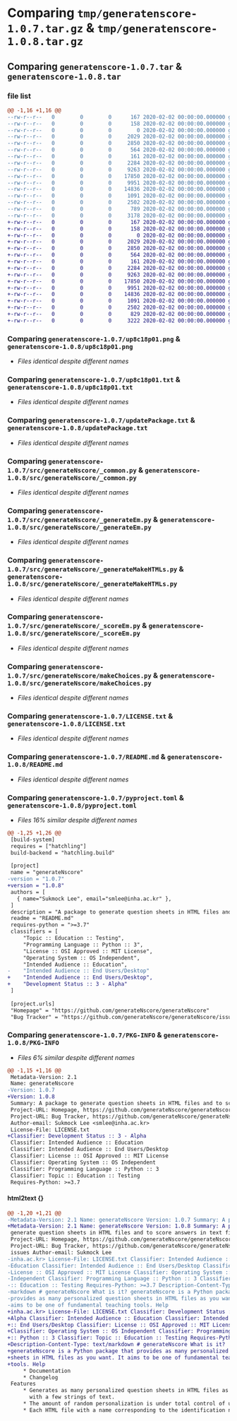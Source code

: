 # Comparing `tmp/generatenscore-1.0.7.tar.gz` & `tmp/generatenscore-1.0.8.tar.gz`

## Comparing `generatenscore-1.0.7.tar` & `generatenscore-1.0.8.tar`

### file list

```diff
@@ -1,16 +1,16 @@
--rw-r--r--   0        0        0      167 2020-02-02 00:00:00.000000 generatenscore-1.0.7/Embedding Images in HTMLs.url
--rw-r--r--   0        0        0      158 2020-02-02 00:00:00.000000 generatenscore-1.0.7/Packaging.url
--rw-r--r--   0        0        0        0 2020-02-02 00:00:00.000000 generatenscore-1.0.7/certutil -encode mypicture.png mypicture.txt.txt
--rw-r--r--   0        0        0     2029 2020-02-02 00:00:00.000000 generatenscore-1.0.7/up8c18p01.png
--rw-r--r--   0        0        0     2850 2020-02-02 00:00:00.000000 generatenscore-1.0.7/up8c18p01.txt
--rw-r--r--   0        0        0      564 2020-02-02 00:00:00.000000 generatenscore-1.0.7/updatePackage.txt
--rw-r--r--   0        0        0      161 2020-02-02 00:00:00.000000 generatenscore-1.0.7/src/generateNscore/__init__.py
--rw-r--r--   0        0        0     2284 2020-02-02 00:00:00.000000 generatenscore-1.0.7/src/generateNscore/_common.py
--rw-r--r--   0        0        0     9263 2020-02-02 00:00:00.000000 generatenscore-1.0.7/src/generateNscore/_generateEm.py
--rw-r--r--   0        0        0    17850 2020-02-02 00:00:00.000000 generatenscore-1.0.7/src/generateNscore/_generateMakeHTMLs.py
--rw-r--r--   0        0        0     9951 2020-02-02 00:00:00.000000 generatenscore-1.0.7/src/generateNscore/_scoreEm.py
--rw-r--r--   0        0        0    14836 2020-02-02 00:00:00.000000 generatenscore-1.0.7/src/generateNscore/makeChoices.py
--rw-r--r--   0        0        0     1091 2020-02-02 00:00:00.000000 generatenscore-1.0.7/LICENSE.txt
--rw-r--r--   0        0        0     2502 2020-02-02 00:00:00.000000 generatenscore-1.0.7/README.md
--rw-r--r--   0        0        0      789 2020-02-02 00:00:00.000000 generatenscore-1.0.7/pyproject.toml
--rw-r--r--   0        0        0     3178 2020-02-02 00:00:00.000000 generatenscore-1.0.7/PKG-INFO
+-rw-r--r--   0        0        0      167 2020-02-02 00:00:00.000000 generatenscore-1.0.8/Embedding Images in HTMLs.url
+-rw-r--r--   0        0        0      158 2020-02-02 00:00:00.000000 generatenscore-1.0.8/Packaging.url
+-rw-r--r--   0        0        0        0 2020-02-02 00:00:00.000000 generatenscore-1.0.8/certutil -encode mypicture.png mypicture.txt.txt
+-rw-r--r--   0        0        0     2029 2020-02-02 00:00:00.000000 generatenscore-1.0.8/up8c18p01.png
+-rw-r--r--   0        0        0     2850 2020-02-02 00:00:00.000000 generatenscore-1.0.8/up8c18p01.txt
+-rw-r--r--   0        0        0      564 2020-02-02 00:00:00.000000 generatenscore-1.0.8/updatePackage.txt
+-rw-r--r--   0        0        0      161 2020-02-02 00:00:00.000000 generatenscore-1.0.8/src/generateNscore/__init__.py
+-rw-r--r--   0        0        0     2284 2020-02-02 00:00:00.000000 generatenscore-1.0.8/src/generateNscore/_common.py
+-rw-r--r--   0        0        0     9263 2020-02-02 00:00:00.000000 generatenscore-1.0.8/src/generateNscore/_generateEm.py
+-rw-r--r--   0        0        0    17850 2020-02-02 00:00:00.000000 generatenscore-1.0.8/src/generateNscore/_generateMakeHTMLs.py
+-rw-r--r--   0        0        0     9951 2020-02-02 00:00:00.000000 generatenscore-1.0.8/src/generateNscore/_scoreEm.py
+-rw-r--r--   0        0        0    14836 2020-02-02 00:00:00.000000 generatenscore-1.0.8/src/generateNscore/makeChoices.py
+-rw-r--r--   0        0        0     1091 2020-02-02 00:00:00.000000 generatenscore-1.0.8/LICENSE.txt
+-rw-r--r--   0        0        0     2502 2020-02-02 00:00:00.000000 generatenscore-1.0.8/README.md
+-rw-r--r--   0        0        0      829 2020-02-02 00:00:00.000000 generatenscore-1.0.8/pyproject.toml
+-rw-r--r--   0        0        0     3222 2020-02-02 00:00:00.000000 generatenscore-1.0.8/PKG-INFO
```

### Comparing `generatenscore-1.0.7/up8c18p01.png` & `generatenscore-1.0.8/up8c18p01.png`

 * *Files identical despite different names*

### Comparing `generatenscore-1.0.7/up8c18p01.txt` & `generatenscore-1.0.8/up8c18p01.txt`

 * *Files identical despite different names*

### Comparing `generatenscore-1.0.7/updatePackage.txt` & `generatenscore-1.0.8/updatePackage.txt`

 * *Files identical despite different names*

### Comparing `generatenscore-1.0.7/src/generateNscore/_common.py` & `generatenscore-1.0.8/src/generateNscore/_common.py`

 * *Files identical despite different names*

### Comparing `generatenscore-1.0.7/src/generateNscore/_generateEm.py` & `generatenscore-1.0.8/src/generateNscore/_generateEm.py`

 * *Files identical despite different names*

### Comparing `generatenscore-1.0.7/src/generateNscore/_generateMakeHTMLs.py` & `generatenscore-1.0.8/src/generateNscore/_generateMakeHTMLs.py`

 * *Files identical despite different names*

### Comparing `generatenscore-1.0.7/src/generateNscore/_scoreEm.py` & `generatenscore-1.0.8/src/generateNscore/_scoreEm.py`

 * *Files identical despite different names*

### Comparing `generatenscore-1.0.7/src/generateNscore/makeChoices.py` & `generatenscore-1.0.8/src/generateNscore/makeChoices.py`

 * *Files identical despite different names*

### Comparing `generatenscore-1.0.7/LICENSE.txt` & `generatenscore-1.0.8/LICENSE.txt`

 * *Files identical despite different names*

### Comparing `generatenscore-1.0.7/README.md` & `generatenscore-1.0.8/README.md`

 * *Files identical despite different names*

### Comparing `generatenscore-1.0.7/pyproject.toml` & `generatenscore-1.0.8/pyproject.toml`

 * *Files 16% similar despite different names*

```diff
@@ -1,25 +1,26 @@
 [build-system]
 requires = ["hatchling"]
 build-backend = "hatchling.build"
 
 [project]
 name = "generateNscore"
-version = "1.0.7"
+version = "1.0.8"
 authors = [
   { name="Sukmock Lee", email="smlee@inha.ac.kr" },
 ]
 description = "A package to generate question sheets in HTML files and to score answers in text files"
 readme = "README.md"
 requires-python = ">=3.7"
 classifiers = [
     "Topic :: Education :: Testing",
     "Programming Language :: Python :: 3",
     "License :: OSI Approved :: MIT License",
     "Operating System :: OS Independent",
     "Intended Audience :: Education",
-    "Intended Audience :: End Users/Desktop"
+    "Intended Audience :: End Users/Desktop",
+    "Development Status :: 3 - Alpha"
 ]
 
 [project.urls]
 "Homepage" = "https://github.com/generateNscore/generateNscore"
 "Bug Tracker" = "https://github.com/generateNscore/generateNscore/issues"
```

### Comparing `generatenscore-1.0.7/PKG-INFO` & `generatenscore-1.0.8/PKG-INFO`

 * *Files 6% similar despite different names*

```diff
@@ -1,15 +1,16 @@
 Metadata-Version: 2.1
 Name: generateNscore
-Version: 1.0.7
+Version: 1.0.8
 Summary: A package to generate question sheets in HTML files and to score answers in text files
 Project-URL: Homepage, https://github.com/generateNscore/generateNscore
 Project-URL: Bug Tracker, https://github.com/generateNscore/generateNscore/issues
 Author-email: Sukmock Lee <smlee@inha.ac.kr>
 License-File: LICENSE.txt
+Classifier: Development Status :: 3 - Alpha
 Classifier: Intended Audience :: Education
 Classifier: Intended Audience :: End Users/Desktop
 Classifier: License :: OSI Approved :: MIT License
 Classifier: Operating System :: OS Independent
 Classifier: Programming Language :: Python :: 3
 Classifier: Topic :: Education :: Testing
 Requires-Python: >=3.7
```

#### html2text {}

```diff
@@ -1,20 +1,21 @@
-Metadata-Version: 2.1 Name: generateNscore Version: 1.0.7 Summary: A package to
+Metadata-Version: 2.1 Name: generateNscore Version: 1.0.8 Summary: A package to
 generate question sheets in HTML files and to score answers in text files
 Project-URL: Homepage, https://github.com/generateNscore/generateNscore
 Project-URL: Bug Tracker, https://github.com/generateNscore/generateNscore/
 issues Author-email: Sukmock Lee
-inha.ac.kr> License-File: LICENSE.txt Classifier: Intended Audience ::
-Education Classifier: Intended Audience :: End Users/Desktop Classifier:
-License :: OSI Approved :: MIT License Classifier: Operating System :: OS
-Independent Classifier: Programming Language :: Python :: 3 Classifier: Topic
-:: Education :: Testing Requires-Python: >=3.7 Description-Content-Type: text/
-markdown # generateNscore What is it? generateNscore is a Python package that
-provides as many personalized question sheets in HTML files as you want. It
-aims to be one of fundamental teaching tools. Help
+inha.ac.kr> License-File: LICENSE.txt Classifier: Development Status :: 3 -
+Alpha Classifier: Intended Audience :: Education Classifier: Intended Audience
+:: End Users/Desktop Classifier: License :: OSI Approved :: MIT License
+Classifier: Operating System :: OS Independent Classifier: Programming Language
+:: Python :: 3 Classifier: Topic :: Education :: Testing Requires-Python: >=3.7
+Description-Content-Type: text/markdown # generateNscore What is it?
+generateNscore is a Python package that provides as many personalized question
+sheets in HTML files as you want. It aims to be one of fundamental teaching
+tools. Help
     * Documentation
     * Changelog
 Features
     * Generates as many personalized question sheets in HTML files as one wants
       with a few strings of text.
     * The amount of random personalization is under total control of users.
     * Each HTML file with a name corresponding to the identification number.
```

